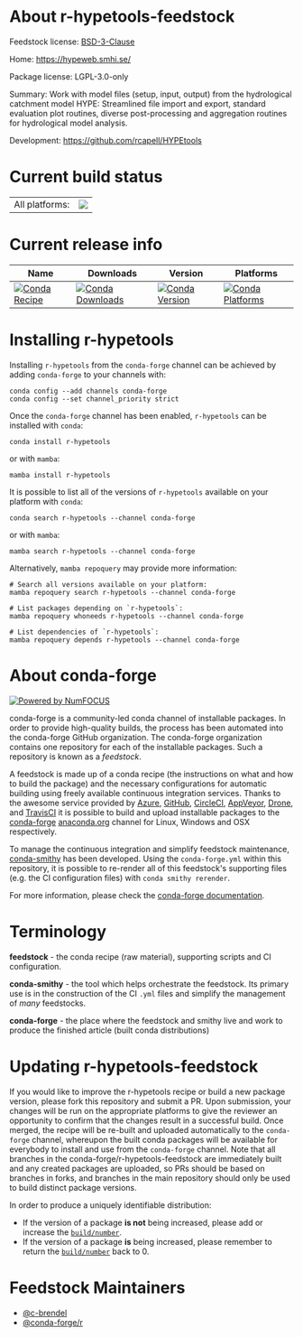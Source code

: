About r-hypetools-feedstock
===========================

Feedstock license: [BSD-3-Clause](https://github.com/conda-forge/r-hypetools-feedstock/blob/main/LICENSE.txt)

Home: https://hypeweb.smhi.se/

Package license: LGPL-3.0-only

Summary: Work with model files (setup, input, output) from the hydrological catchment model HYPE: Streamlined file import and export, standard evaluation plot routines, diverse post-processing and aggregation routines for hydrological model analysis.

Development: https://github.com/rcapell/HYPEtools

Current build status
====================


<table><tr><td>All platforms:</td>
    <td>
      <a href="https://dev.azure.com/conda-forge/feedstock-builds/_build/latest?definitionId=17257&branchName=main">
        <img src="https://dev.azure.com/conda-forge/feedstock-builds/_apis/build/status/r-hypetools-feedstock?branchName=main">
      </a>
    </td>
  </tr>
</table>

Current release info
====================

| Name | Downloads | Version | Platforms |
| --- | --- | --- | --- |
| [![Conda Recipe](https://img.shields.io/badge/recipe-r--hypetools-green.svg)](https://anaconda.org/conda-forge/r-hypetools) | [![Conda Downloads](https://img.shields.io/conda/dn/conda-forge/r-hypetools.svg)](https://anaconda.org/conda-forge/r-hypetools) | [![Conda Version](https://img.shields.io/conda/vn/conda-forge/r-hypetools.svg)](https://anaconda.org/conda-forge/r-hypetools) | [![Conda Platforms](https://img.shields.io/conda/pn/conda-forge/r-hypetools.svg)](https://anaconda.org/conda-forge/r-hypetools) |

Installing r-hypetools
======================

Installing `r-hypetools` from the `conda-forge` channel can be achieved by adding `conda-forge` to your channels with:

```
conda config --add channels conda-forge
conda config --set channel_priority strict
```

Once the `conda-forge` channel has been enabled, `r-hypetools` can be installed with `conda`:

```
conda install r-hypetools
```

or with `mamba`:

```
mamba install r-hypetools
```

It is possible to list all of the versions of `r-hypetools` available on your platform with `conda`:

```
conda search r-hypetools --channel conda-forge
```

or with `mamba`:

```
mamba search r-hypetools --channel conda-forge
```

Alternatively, `mamba repoquery` may provide more information:

```
# Search all versions available on your platform:
mamba repoquery search r-hypetools --channel conda-forge

# List packages depending on `r-hypetools`:
mamba repoquery whoneeds r-hypetools --channel conda-forge

# List dependencies of `r-hypetools`:
mamba repoquery depends r-hypetools --channel conda-forge
```


About conda-forge
=================

[![Powered by
NumFOCUS](https://img.shields.io/badge/powered%20by-NumFOCUS-orange.svg?style=flat&colorA=E1523D&colorB=007D8A)](https://numfocus.org)

conda-forge is a community-led conda channel of installable packages.
In order to provide high-quality builds, the process has been automated into the
conda-forge GitHub organization. The conda-forge organization contains one repository
for each of the installable packages. Such a repository is known as a *feedstock*.

A feedstock is made up of a conda recipe (the instructions on what and how to build
the package) and the necessary configurations for automatic building using freely
available continuous integration services. Thanks to the awesome service provided by
[Azure](https://azure.microsoft.com/en-us/services/devops/), [GitHub](https://github.com/),
[CircleCI](https://circleci.com/), [AppVeyor](https://www.appveyor.com/),
[Drone](https://cloud.drone.io/welcome), and [TravisCI](https://travis-ci.com/)
it is possible to build and upload installable packages to the
[conda-forge](https://anaconda.org/conda-forge) [anaconda.org](https://anaconda.org/)
channel for Linux, Windows and OSX respectively.

To manage the continuous integration and simplify feedstock maintenance,
[conda-smithy](https://github.com/conda-forge/conda-smithy) has been developed.
Using the ``conda-forge.yml`` within this repository, it is possible to re-render all of
this feedstock's supporting files (e.g. the CI configuration files) with ``conda smithy rerender``.

For more information, please check the [conda-forge documentation](https://conda-forge.org/docs/).

Terminology
===========

**feedstock** - the conda recipe (raw material), supporting scripts and CI configuration.

**conda-smithy** - the tool which helps orchestrate the feedstock.
                   Its primary use is in the construction of the CI ``.yml`` files
                   and simplify the management of *many* feedstocks.

**conda-forge** - the place where the feedstock and smithy live and work to
                  produce the finished article (built conda distributions)


Updating r-hypetools-feedstock
==============================

If you would like to improve the r-hypetools recipe or build a new
package version, please fork this repository and submit a PR. Upon submission,
your changes will be run on the appropriate platforms to give the reviewer an
opportunity to confirm that the changes result in a successful build. Once
merged, the recipe will be re-built and uploaded automatically to the
`conda-forge` channel, whereupon the built conda packages will be available for
everybody to install and use from the `conda-forge` channel.
Note that all branches in the conda-forge/r-hypetools-feedstock are
immediately built and any created packages are uploaded, so PRs should be based
on branches in forks, and branches in the main repository should only be used to
build distinct package versions.

In order to produce a uniquely identifiable distribution:
 * If the version of a package **is not** being increased, please add or increase
   the [``build/number``](https://docs.conda.io/projects/conda-build/en/latest/resources/define-metadata.html#build-number-and-string).
 * If the version of a package **is** being increased, please remember to return
   the [``build/number``](https://docs.conda.io/projects/conda-build/en/latest/resources/define-metadata.html#build-number-and-string)
   back to 0.

Feedstock Maintainers
=====================

* [@c-brendel](https://github.com/c-brendel/)
* [@conda-forge/r](https://github.com/orgs/conda-forge/teams/r/)

